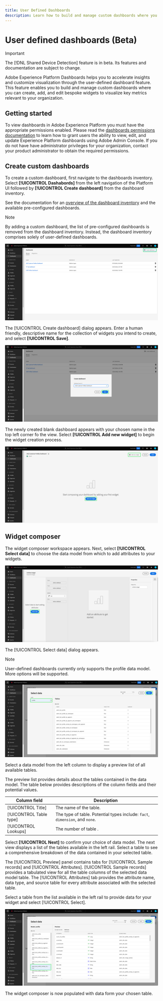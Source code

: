 ```yaml
---
title: User Defined Dashboards
description: Learn how to build and manage custom dashboards where you can create, add, and edit bespoke widgets to visualize key metrics.
---
```

# User defined dashboards (Beta)

>[!IMPORTANT]
>
>The [!DNL Shared Device Detection] feature is in beta. Its features and documentation are subject to change.

Adobe Experience Platform Dashboards helps you to accelerate insights and customize visualization through the user-defined dashboard feature. This feature enables you to build and manage custom dashboards where you can create, add, and edit bespoke widgets to visualize key metrics relevant to your organization.

## Getting started

To view dashboards in Adobe Experience Platform you must have the appropriate permissions enabled. Please read the [dashboards permissions documentation](./permissions.md#available-permissions) to learn how to grant users the ability to view, edit, and update Experience Platform dashboards using Adobe Admin Console. If you do not have have administrator privileges for your organization, contact your product administrator to obtain the required permissions.

## Create custom dashboards

To create a custom dashboard, first navigate to the dashboards inventory. Select **[!UICONTROL Dashabords]** from the left navigation of the Platform UI followed by **[!UICONTROL Create dashboard]** from the dashboard inventory.

See the documentation for an [overview of the dashboard inventory](./inventory.md) and the available pre-configured dashboards.

>[!NOTE]
>
>By adding a custom dashboard, the list of pre-configured dashboards is removed from the dashboard inventory. Instead, the dashboard inventory comprises solely of user-defined dashboards.

![The dashboard inventory with "Create dashboard" highlighted.](./images/user-defined-dashboards/create-dashboard.png)

The [!UICONTROL Create dashboard] dialog appears. Enter a human friendly, descriptive name for the collection of widgets you intend to create, and select **[!UICONTROL Save]**.

![The Create dashboard dialog.](./images/user-defined-dashboards/create-dashboard-dialog.png)

The newly created blank dashboard appears with your chosen name in the top left corner fo the view. Select **[!UICONTROL Add new widget]** to begin the widget creation process.

![The new empty dashboard with Add new widget highlighted.](./images/user-defined-dashboards/add-new-widget.png)

## Widget composer

The widget composer workspace appears. Next, select **[!UICONTROL Select data]** to choose the data model from which to add attributes to your widgets. 

![The widget composer workspace.](./images/user-defined-dashboards/widget-composer.png)

The [!UICONTROL Select data] dialog appears.

>[!NOTE]
>
>User-defined dashboards currently only supports the profile data model. More options will be supported.

![The select data dialog.](./images/user-defined-dashboards/select-data-dialog.png)

Select a data model from the left column to display a preview list of all available tables. 

The preview list provides details about the tables contained in the data model. The table below provides descriptions of the column fields and their potential values.

| Column field | Description |
|---|---|
|[!UICONTROL Title] | The name of the table.|
|[!UICONTROL Table type] | The type of table. Potential types include: `fact`, `dimension`, and `none`. |
|[!UICONTROL Lookups] | The number of table .|

<!-- accurate descriptions required -->

Select **[!UICONTROL Next]** to confirm your choice of data model. The next view displays a list of the tables available in the left rail. Select a table to see a comprehensive breakdown of the data contained in your selected table.

The [!UICONTROL Preview] panel contains tabs for [!UICONTROL Sample records] and [!UICONTROL Attributes]. [!UICONTROL Sample records] provides a tabulated view for all the table columns of the selected data model table. The [!UICONTROL Attributes] tab provides the attribute name, data type, and source table for every attribute associated with the selected table. 

Select a table from the list available in the left rail to provide data for your widget and select [!UICONTROL Select].

![The select data dialog with select highlighted.](./images/user-defined-dashboards/select-a-table.png)

The widget composer is now populated with data form your chosen table.

<!-- Populated widget composer image -->
